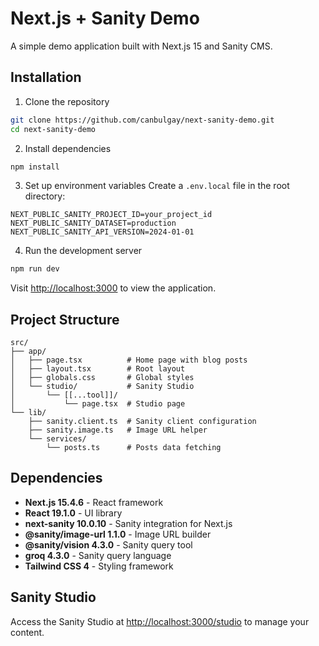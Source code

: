 # Next.js + Sanity Demo

A simple demo application built with Next.js 15 and Sanity CMS.

## Installation

1. Clone the repository
```bash
git clone https://github.com/canbulgay/next-sanity-demo.git
cd next-sanity-demo
```

2. Install dependencies
```bash
npm install
```

3. Set up environment variables
Create a `.env.local` file in the root directory:
```env
NEXT_PUBLIC_SANITY_PROJECT_ID=your_project_id
NEXT_PUBLIC_SANITY_DATASET=production
NEXT_PUBLIC_SANITY_API_VERSION=2024-01-01
```

4. Run the development server
```bash
npm run dev
```

Visit [http://localhost:3000](http://localhost:3000) to view the application.

## Project Structure

```
src/
├── app/
│   ├── page.tsx          # Home page with blog posts
│   ├── layout.tsx        # Root layout
│   ├── globals.css       # Global styles
│   └── studio/           # Sanity Studio
│       └── [[...tool]]/
│           └── page.tsx  # Studio page
└── lib/
    ├── sanity.client.ts  # Sanity client configuration
    ├── sanity.image.ts   # Image URL helper
    └── services/
        └── posts.ts      # Posts data fetching
```

## Dependencies
- **Next.js 15.4.6** - React framework
- **React 19.1.0** - UI library
- **next-sanity 10.0.10** - Sanity integration for Next.js
- **@sanity/image-url 1.1.0** - Image URL builder
- **@sanity/vision 4.3.0** - Sanity query tool
- **groq 4.3.0** - Sanity query language
- **Tailwind CSS 4** - Styling framework

## Sanity Studio

Access the Sanity Studio at [http://localhost:3000/studio](http://localhost:3000/studio) to manage your content.
